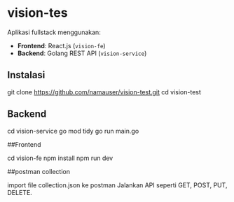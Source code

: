 # vision-tes

Aplikasi fullstack menggunakan:
- **Frontend**: React.js (`vision-fe`)
- **Backend**: Golang REST API (`vision-service`)

## Instalasi

git clone https://github.com/namauser/vision-test.git
cd vision-test

## Backend
cd vision-service
go mod tidy
go run main.go

##Frontend

cd vision-fe
npm install
npm run dev

##postman collection

import file collection.json ke postman
Jalankan API seperti GET, POST, PUT, DELETE.
